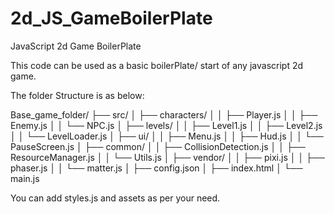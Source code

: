 # 2d_JS_GameBoilerPlate
JavaScript 2d Game BoilerPlate


This code can be used as a basic boilerPlate/ start of any javascript 2d game.

The folder Structure is as below:

Base_game_folder/
├── src/
│   ├── characters/
│   │   ├── Player.js
│   │   ├── Enemy.js
│   │   └── NPC.js
│   ├── levels/
│   │   ├── Level1.js
│   │   ├── Level2.js
│   │   └── LevelLoader.js
│   ├── ui/
│   │   ├── Menu.js
│   │   ├── Hud.js
│   │   └── PauseScreen.js
│   ├── common/
│   │   ├── CollisionDetection.js
│   │   ├── ResourceManager.js
│   │   └── Utils.js
│   ├── vendor/
│   │   ├── pixi.js
│   │   ├── phaser.js
│   │   └── matter.js
│   ├── config.json
│   ├── index.html
│   └── main.js

You can add styles.js and assets as per your need.
